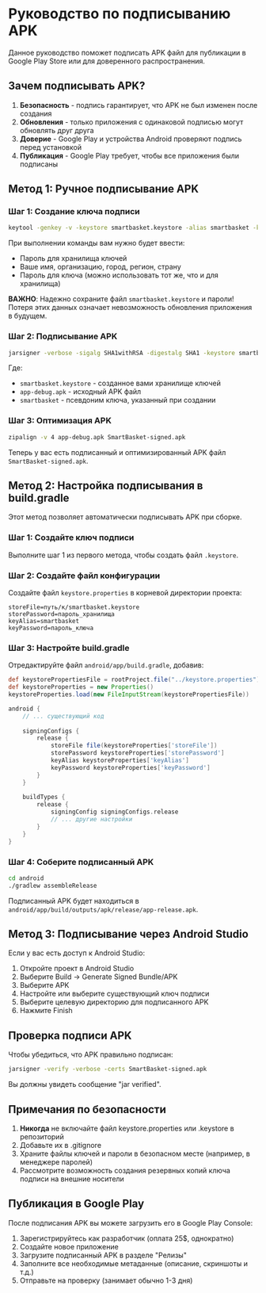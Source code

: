 # Руководство по подписыванию APK

Данное руководство поможет подписать APK файл для публикации в Google Play Store или для доверенного распространения.

## Зачем подписывать APK?

1. **Безопасность** - подпись гарантирует, что APK не был изменен после создания
2. **Обновления** - только приложения с одинаковой подписью могут обновлять друг друга
3. **Доверие** - Google Play и устройства Android проверяют подпись перед установкой
4. **Публикация** - Google Play требует, чтобы все приложения были подписаны

## Метод 1: Ручное подписывание APK

### Шаг 1: Создание ключа подписи

```bash
keytool -genkey -v -keystore smartbasket.keystore -alias smartbasket -keyalg RSA -keysize 2048 -validity 10000
```

При выполнении команды вам нужно будет ввести:
- Пароль для хранилища ключей
- Ваше имя, организацию, город, регион, страну
- Пароль для ключа (можно использовать тот же, что и для хранилища)

**ВАЖНО**: Надежно сохраните файл `smartbasket.keystore` и пароли! Потеря этих данных означает невозможность обновления приложения в будущем.

### Шаг 2: Подписывание APK

```bash
jarsigner -verbose -sigalg SHA1withRSA -digestalg SHA1 -keystore smartbasket.keystore app-debug.apk smartbasket
```

Где:
- `smartbasket.keystore` - созданное вами хранилище ключей
- `app-debug.apk` - исходный APK файл
- `smartbasket` - псевдоним ключа, указанный при создании

### Шаг 3: Оптимизация APK

```bash
zipalign -v 4 app-debug.apk SmartBasket-signed.apk
```

Теперь у вас есть подписанный и оптимизированный APK файл `SmartBasket-signed.apk`.

## Метод 2: Настройка подписывания в build.gradle

Этот метод позволяет автоматически подписывать APK при сборке.

### Шаг 1: Создайте ключ подписи

Выполните шаг 1 из первого метода, чтобы создать файл `.keystore`.

### Шаг 2: Создайте файл конфигурации

Создайте файл `keystore.properties` в корневой директории проекта:

```
storeFile=путь/к/smartbasket.keystore
storePassword=пароль_хранилища
keyAlias=smartbasket
keyPassword=пароль_ключа
```

### Шаг 3: Настройте build.gradle

Отредактируйте файл `android/app/build.gradle`, добавив:

```groovy
def keystorePropertiesFile = rootProject.file("../keystore.properties")
def keystoreProperties = new Properties()
keystoreProperties.load(new FileInputStream(keystorePropertiesFile))

android {
    // ... существующий код
    
    signingConfigs {
        release {
            storeFile file(keystoreProperties['storeFile'])
            storePassword keystoreProperties['storePassword']
            keyAlias keystoreProperties['keyAlias']
            keyPassword keystoreProperties['keyPassword']
        }
    }
    
    buildTypes {
        release {
            signingConfig signingConfigs.release
            // ... другие настройки
        }
    }
}
```

### Шаг 4: Соберите подписанный APK

```bash
cd android
./gradlew assembleRelease
```

Подписанный APK будет находиться в `android/app/build/outputs/apk/release/app-release.apk`.

## Метод 3: Подписывание через Android Studio

Если у вас есть доступ к Android Studio:

1. Откройте проект в Android Studio
2. Выберите Build → Generate Signed Bundle/APK
3. Выберите APK
4. Настройте или выберите существующий ключ подписи
5. Выберите целевую директорию для подписанного APK
6. Нажмите Finish

## Проверка подписи APK

Чтобы убедиться, что APK правильно подписан:

```bash
jarsigner -verify -verbose -certs SmartBasket-signed.apk
```

Вы должны увидеть сообщение "jar verified".

## Примечания по безопасности

1. **Никогда** не включайте файл keystore.properties или .keystore в репозиторий
2. Добавьте их в .gitignore
3. Храните файлы ключей и пароли в безопасном месте (например, в менеджере паролей)
4. Рассмотрите возможность создания резервных копий ключа подписи на внешние носители

## Публикация в Google Play

После подписания APK вы можете загрузить его в Google Play Console:

1. Зарегистрируйтесь как разработчик (оплата 25$, однократно)
2. Создайте новое приложение
3. Загрузите подписанный APK в разделе "Релизы"
4. Заполните все необходимые метаданные (описание, скриншоты и т.д.)
5. Отправьте на проверку (занимает обычно 1-3 дня)